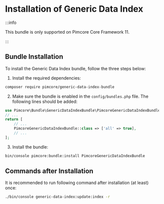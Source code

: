 # Installation of Generic Data Index

:::info

 This bundle is only supported on Pimcore Core Framework 11.

:::

 ## Bundle Installation

To install the Generic Data Index bundle, follow the three steps below:

1) Install the required dependencies:

```bash
composer require pimcore/generic-data-index-bundle
```

2) Make sure the bundle is enabled in the `config/bundles.php` file. The following lines should be added:
```php
use Pimcore\Bundle\GenericDataIndexBundle\PimcoreGenericDataIndexBundle;
// ...
return [
    // ...
    PimcoreGenericDataIndexBundle::class => ['all' => true],
    // ...
];  
```

3) Install the bundle:

```bash
bin/console pimcore:bundle:install PimcoreGenericDataIndexBundle
```

## Commands after Installation

It is recommended to run following command after installation (at least) once:
```bash
./bin/console generic-data-index:update:index -r
```